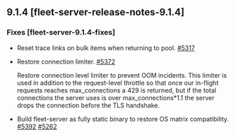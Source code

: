 ## 9.1.4 [fleet-server-release-notes-9.1.4]




### Fixes [fleet-server-9.1.4-fixes]

* Reset trace links on bulk items when returning to pool. [#5317](https://github.com/elastic/fleet-server/pull/5317)
* Restore connection limiter. [#5372](https://github.com/elastic/fleet-server/pull/5372)

  Restore connection level limiter to prevent OOM incidents.
  This limiter is used in addition to the request-level throttle so that once
  our in-flight requests reaches max_connections a 429 is returned, but if the
  total connections the server uses is over max_connections*1.1 the server drops
  the connection before the TLS handshake.

* Build fleet-server as fully static binary to restore OS matrix compatibility. [#5392](https://github.com/elastic/fleet-server/pull/5392) [#5262](https://github.com/elastic/fleet-server/issues/5262)

